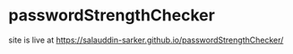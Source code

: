 # passwordStrengthChecker
site is live at https://salauddin-sarker.github.io/passwordStrengthChecker/
